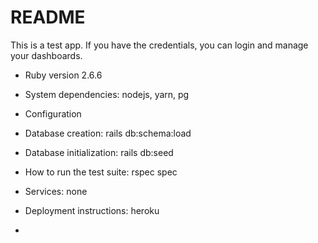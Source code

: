 # README

This is a test app.
If you have the credentials, you can login and manage your dashboards.

* Ruby version 2.6.6

* System dependencies: nodejs, yarn, pg

* Configuration

* Database creation: rails db:schema:load

* Database initialization: rails db:seed

* How to run the test suite: rspec spec

* Services: none

* Deployment instructions: heroku

* 
